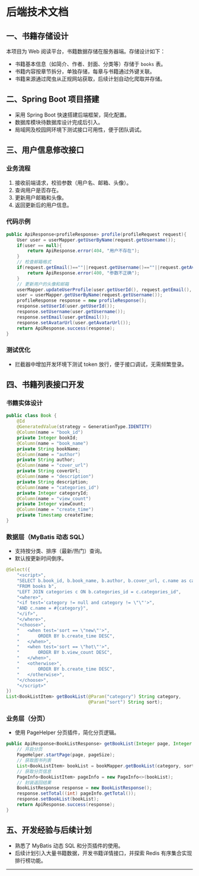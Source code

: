 # 后端技术文档

## 一、书籍存储设计

本项目为 Web 阅读平台，书籍数据存储在服务器端。存储设计如下：

- 书籍基本信息（如简介、作者、封面、分类等）存储于 `books` 表。
- 书籍内容按章节拆分，单独存储，每章与书籍通过外键关联。
- 书籍来源通过爬虫从正规网站获取，后续计划自动化爬取并存储。

## 二、Spring Boot 项目搭建

- 采用 Spring Boot 快速搭建后端框架，简化配置。
- 数据库模块待数据库设计完成后引入。
- 局域网及校园网环境下测试接口可用性，便于团队调试。

## 三、用户信息修改接口

### 业务流程

1. 接收前端请求，校验参数（用户名、邮箱、头像）。
2. 查询用户是否存在。
3. 更新用户邮箱和头像。
4. 返回更新后的用户信息。

### 代码示例

```java
public ApiResponse<profileResponse> profile(profileRequest request){
    User user = userMapper.getUserByName(request.getUsername());
    if(user == null){
        return ApiResponse.error(404, "用户不存在");
    }
    // 检查邮箱格式
    if(request.getEmail()==""||request.getUsername()==""||request.getAvatarUrl()==""){
        return ApiResponse.error(400, "参数不正确");
    }
    // 更新用户的头像和邮箱
    userMapper.updateUserProfile(user.getUserId(), request.getEmail(), request.getAvatarUrl());
    user = userMapper.getUserByName(request.getUsername());
    profileResponse response = new profileResponse();
    response.setUserId(user.getUserId());
    response.setUsername(user.getUsername());
    response.setEmail(user.getEmail());
    response.setAvatarUrl(user.getAvatarUrl());
    return ApiResponse.success(response);
}
```

### 测试优化

- 拦截器中增加开发环境下测试 token 放行，便于接口调试，无需频繁登录。

## 四、书籍列表接口开发

### 书籍实体设计

```java
public class Book {
    @Id
    @GeneratedValue(strategy = GenerationType.IDENTITY)
    @Column(name = "book_id")
    private Integer bookId;
    @Column(name = "book_name")
    private String bookName;
    @Column(name = "author")
    private String author;
    @Column(name = "cover_url")
    private String coverUrl;
    @Column(name = "description")
    private String description;
    @Column(name = "categories_id")
    private Integer categoryId;
    @Column(name = "view_count")
    private Integer viewCount;
    @Column(name = "create_time")
    private Timestamp createTime;
}
```

### 数据层（MyBatis 动态 SQL）

- 支持按分类、排序（最新/热门）查询。
- 默认按更新时间倒序。

```java
@Select({
    "<script>",
    "SELECT b.book_id, b.book_name, b.author, b.cover_url, c.name as category, b.create_time",
    "FROM books b",
    "LEFT JOIN categories c ON b.categories_id = c.categories_id",
    "<where>",
    "<if test='category != null and category != \"\"'>",
    "AND c.name = #{category}",
    "</if>",
    "</where>",
    "<choose>",
    "   <when test='sort == \"new\"'>",
    "       ORDER BY b.create_time DESC",
    "   </when>",
    "   <when test='sort == \"hot\"'>",
    "       ORDER BY b.view_count DESC",
    "   </when>",
    "   <otherwise>",
    "       ORDER BY b.create_time DESC",
    "   </otherwise>",
    "</choose>",
    "</script>"
})
List<BookListItem> getBookList(@Param("category") String category,
                               @Param("sort") String sort);
```

### 业务层（分页）

- 使用 PageHelper 分页插件，简化分页逻辑。

```java
public ApiResponse<BookListResponse> getBookList(Integer page, Integer pageSize, String category, String sort) {
    // 开启分页
    PageHelper.startPage(page, pageSize);
    // 获取图书列表
    List<BookListItem> bookList = bookMapper.getBookList(category, sort);
    // 获取分页信息
    PageInfo<BookListItem> pageInfo = new PageInfo<>(bookList);
    // 封装返回结果
    BookListResponse response = new BookListResponse();
    response.setTotal((int) pageInfo.getTotal());
    response.setBookList(bookList);
    return ApiResponse.success(response);
}
```

## 五、开发经验与后续计划

- 熟悉了 MyBatis 动态 SQL 和分页插件的使用。
- 后续计划引入大量书籍数据，开发书籍详情接口，并探索 Redis 有序集合实现排行榜功能。

---